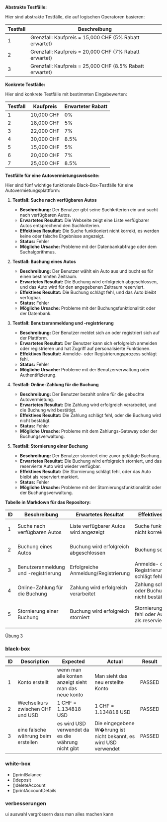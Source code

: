 **Abstrakte Testfälle:**

Hier sind abstrakte Testfälle, die auf logischen Operatoren basieren:

| Testfall | Beschreibung                                               |
|----------|-----------------------------------------------------------|
| 1        | Grenzfall: Kaufpreis = 15,000 CHF (5% Rabatt erwartet)    |
| 2        | Grenzfall: Kaufpreis = 20,000 CHF (7% Rabatt erwartet)    |
| 3        | Grenzfall: Kaufpreis = 25,000 CHF (8.5% Rabatt erwartet)  |

**Konkrete Testfälle:**

Hier sind konkrete Testfälle mit bestimmten Eingabewerten:

| Testfall | Kaufpreis | Erwarteter Rabatt |
|----------|------------|---------------------|
| 1        | 10,000 CHF | 0%                  |
| 2        | 18,000 CHF | 5%                  |
| 3        | 22,000 CHF | 7%                  |
| 4        | 30,000 CHF | 8.5%                |
| 5        | 15,000 CHF | 5%                  |
| 6        | 20,000 CHF | 7%                  |
| 7        | 25,000 CHF | 8.5%                |

**Testfälle für eine Autovermietungswebseite:**

Hier sind fünf wichtige funktionale Black-Box-Testfälle für eine Autovermietungsplattform:

1. **Testfall: Suche nach verfügbaren Autos**

    - **Beschreibung:** Der Benutzer gibt seine Suchkriterien ein und sucht nach verfügbaren Autos.
    - **Erwartetes Resultat:** Die Webseite zeigt eine Liste verfügbarer Autos entsprechend den Suchkriterien.
    - **Effektives Resultat:** Die Suche funktioniert nicht korrekt, es werden keine oder falsche Ergebnisse angezeigt.
    - **Status:** Fehler
    - **Mögliche Ursache:** Probleme mit der Datenbankabfrage oder dem Suchalgorithmus.

2. **Testfall: Buchung eines Autos**

    - **Beschreibung:** Der Benutzer wählt ein Auto aus und bucht es für einen bestimmten Zeitraum.
    - **Erwartetes Resultat:** Die Buchung wird erfolgreich abgeschlossen, und das Auto wird für den angegebenen Zeitraum reserviert.
    - **Effektives Resultat:** Die Buchung schlägt fehl, und das Auto bleibt verfügbar.
    - **Status:** Fehler
    - **Mögliche Ursache:** Probleme mit der Buchungsfunktionalität oder der Datenbank.

3. **Testfall: Benutzeranmeldung und -registrierung**

    - **Beschreibung:** Der Benutzer meldet sich an oder registriert sich auf der Plattform.
    - **Erwartetes Resultat:** Der Benutzer kann sich erfolgreich anmelden oder registrieren und hat Zugriff auf personalisierte Funktionen.
    - **Effektives Resultat:** Anmelde- oder Registrierungsprozess schlägt fehl.
    - **Status:** Fehler
    - **Mögliche Ursache:** Probleme mit der Benutzerverwaltung oder Authentifizierung.

4. **Testfall: Online-Zahlung für die Buchung**

    - **Beschreibung:** Der Benutzer bezahlt online für die gebuchte Autovermietung.
    - **Erwartetes Resultat:** Die Zahlung wird erfolgreich verarbeitet, und die Buchung wird bestätigt.
    - **Effektives Resultat:** Die Zahlung schlägt fehl, oder die Buchung wird nicht bestätigt.
    - **Status:** Fehler
    - **Mögliche Ursache:** Probleme mit dem Zahlungs-Gateway oder der Buchungsverwaltung.

5. **Testfall: Stornierung einer Buchung**

    - **Beschreibung:** Der Benutzer storniert eine zuvor getätigte Buchung.
    - **Erwartetes Resultat:** Die Buchung wird erfolgreich storniert, und das reservierte Auto wird wieder verfügbar.
    - **Effektives Resultat:** Die Stornierung schlägt fehl, oder das Auto bleibt als reserviert markiert.
    - **Status:** Fehler
    - **Mögliche Ursache:** Probleme mit der Stornierungsfunktionalität oder der Buchungsverwaltung.

**Tabelle in Markdown für das Repository:**


| ID | Beschreibung | Erwartetes Resultat | Effektives Resultat | Status | Mögliche Ursache |
|----|--------------|----------------------|----------------------|--------|-------------------|
| 1  | Suche nach verfügbaren Autos | Liste verfügbarer Autos wird angezeigt | Suche funktioniert nicht korrekt | Fehler | Probleme mit Datenbankabfrage oder Suchalgorithmus |
| 2  | Buchung eines Autos | Buchung wird erfolgreich abgeschlossen | Buchung schlägt fehl | Fehler | Probleme mit Buchungsfunktionalität oder Datenbank |
| 3  | Benutzeranmeldung und -registrierung | Erfolgreiche Anmeldung/Registrierung | Anmelde- oder Registrierungsprozess schlägt fehl | Fehler | Probleme mit Benutzerverwaltung oder Authentifizierung |
| 4  | Online-Zahlung für die Buchung | Zahlung wird erfolgreich verarbeitet | Zahlung schlägt fehl oder Buchung wird nicht bestätigt | Fehler | Probleme mit Zahlungs-Gateway oder Buchungsverwaltung |
| 5  | Stornierung einer Buchung | Buchung wird erfolgreich storniert | Stornierung schlägt fehl oder Auto bleibt als reserviert markiert | Fehler | Probleme mit Stornierungsfunktionalität oder Buchungsverwaltung |


Übung 3
 
### black-box
| ID | Description | Expected | Actual | Result |
|----|--------------|----------------------|----------------------|--------|
| 1 | Konto erstellt | wenn man alle konten anzeigt sieht man das neue konto | Man sieht das neu erstellte Konto | PASSED |
| 2 | Wechselkurs zwischen CHF und USD | 1 CHF = 1.134818 USD | 1 CHF = 1.134818 USD | PASSED |
| 3 | eine falsche währung beim erstellen | es wird USD verwendet da es die währung nicht gibt | Die eingegebene W�hrung ist nicht bekannt, es wird USD verwendet | PASSED |

### white-box
- ()printBalance
- ()deposit
- ()deleteAccount
- ()printAccountDetails

### verbesserungen
ui auswahl vergrössern dass man alles machen kann
